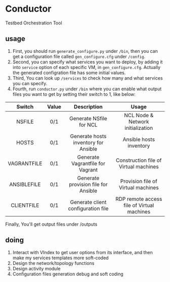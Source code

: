 # Conductor
Testbed Orchestration Tool
## usage
1. First, you should run `generate_configure.py` under `/bin`, then you can get a configuration file called `gen_configure.cfg` under `/config`.
2. Second, you can specify what services you want to deploy, by adding it into `service` option of each specific VM, in `gen_configure.cfg`. Actually the generated configration file has some initial values.
3. Third, You can look up `/services` to check how many and what services you can specify.
4. Fourth, run `conductor.py` under `/bin` where you can enable what output files you want to get by setting their switch to 1, like below:

|    Switch   | Value |                Description                |                    Usage                   |
|:-----------:|:-----:|:-----------------------------------------:|:------------------------------------------:|
|    NSFILE   |  0/1  |          Generate NSfile for NCL          |      NCL Node & Network initialization     |
|    HOSTS    |  0/1  | Generate hosts inventory for Ansible |           Ansible hosts inventory          |
| VAGRANTFILE |  0/1  |      Generate Vagrantfile for Vagrant     |   Construction file of Virtual machines    |
| ANSIBLEFILE |  0/1  |    Generate provision file for Ansible    |     Provision file of Virtual machines     |
|  CLIENTFILE |  0/1  |    Generate client configuration file     | RDP remote access file of Virtual machines |

Finally, You'll get output files under /outputs

## doing
1. Interact with VIndex to get user options from its interface, and then make my services templates more soft-coded
2. Design the network/topology functions
3. Design activity module
4. Configuration files generation debug and soft coding
